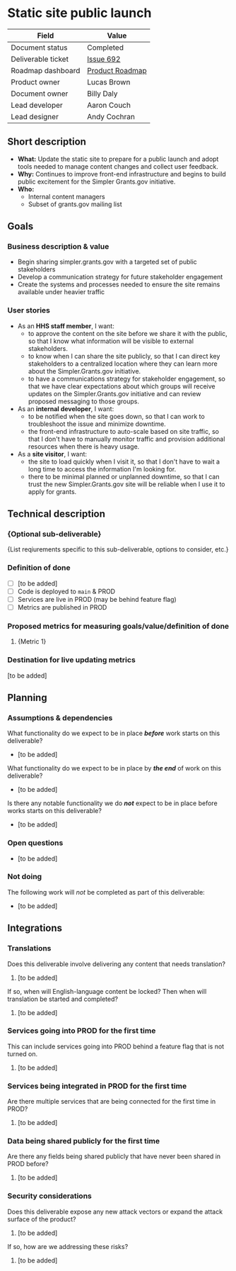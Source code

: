 # Static site public launch

| Field              | Value                                                             |
| ------------------ | ----------------------------------------------------------------- |
| Document status    | Completed                                                         |
| Deliverable ticket | [Issue 692](https://github.com/HHS/simpler-grants-gov/issues/692) |
| Roadmap dashboard  | [Product Roadmap](https://github.com/orgs/HHS/projects/12)        |
| Product owner      | Lucas Brown                                                       |
| Document owner     | Billy Daly                                                        |
| Lead developer     | Aaron Couch                                                       |
| Lead designer      | Andy Cochran                                                      |


## Short description
<!-- Required -->

- **What:** Update the static site to prepare for a public launch and adopt tools needed to manage content changes and collect user feedback.
- **Why:** Continues to improve front-end infrastructure and begins to build public excitement for the Simpler Grants.gov initiative.
- **Who:**
  - Internal content managers
  - Subset of grants.gov mailing list

## Goals

### Business description & value
<!-- Required -->

- Begin sharing simpler.grants.gov with a targeted set of public stakeholders
- Develop a communication strategy for future stakeholder engagement
- Create the systems and processes needed to ensure the site remains available under heavier traffic

### User stories
<!-- Required -->

- As an **HHS staff member**, I want:
  - to approve the content on the site before we share it with the public, so that I know what information will be visible to external stakeholders.
  - to know when I can share the site publicly, so that I can direct key stakeholders to a centralized location where they can learn more about the Simpler.Grants.gov initiative.
  - to have a communications strategy for stakeholder engagement, so that we have clear expectations about which groups will receive updates on the Simpler.Grants.gov initiative and can review proposed messaging to those groups.
- As an **internal developer**, I want:
  - to be notified when the site goes down, so that I can work to troubleshoot the issue and minimize downtime.
  - the front-end infrastructure to auto-scale based on site traffic, so that I don't have to manually monitor traffic and provision additional resources when there is heavy usage.
- As a **site visitor**, I want:
  - the site to load quickly when I visit it, so that I don't have to wait a long time to access the information I'm looking for.
  - there to be minimal planned or unplanned downtime, so that I can trust the new Simpler.Grants.gov site will be reliable when I use it to apply for grants.

## Technical description

### {Optional sub-deliverable}
<!-- Optional -->

{List reqiurements specific to this sub-deliverable, options to consider, etc.}

### Definition of done
<!-- Required -->

- [ ] [to be added]
- [ ] Code is deployed to `main` & PROD
- [ ] Services are live in PROD (may be behind feature flag)
- [ ] Metrics are published in PROD

### Proposed metrics for measuring goals/value/definition of done
<!-- Required -->

1. {Metric 1}

### Destination for live updating metrics
<!-- Required -->

[to be added]

## Planning

### Assumptions & dependencies
<!-- Required -->

What functionality do we expect to be in place ***before*** work starts on this deliverable?

- [to be added]

What functionality do we expect to be in place by ***the end*** of work on this deliverable?

- [to be added]

Is there any notable functionality we do ***not*** expect to be in place before works starts on this deliverable?

- [to be added]

### Open questions
<!-- Optional -->

- [to be added]

### Not doing
<!-- Optional -->

The following work will *not* be completed as part of this deliverable:

- [to be added]

## Integrations

### Translations
<!-- Required -->

Does this deliverable involve delivering any content that needs translation?

1. [to be added]

If so, when will English-language content be locked? Then when will translation be started and completed?

1. [to be added]

### Services going into PROD for the first time
<!-- Required -->

This can include services going into PROD behind a feature flag that is not turned on.

1. [to be added]

### Services being integrated in PROD for the first time
<!-- Required -->

Are there multiple services that are being connected for the first time in PROD?

1. [to be added]

### Data being shared publicly for the first time
<!-- Required -->

Are there any fields being shared publicly that have never been shared in PROD before?

1. [to be added]

### Security considerations
<!-- Required -->

Does this deliverable expose any new attack vectors or expand the attack surface of the product?

1. [to be added]

If so, how are we addressing these risks?

1. [to be added]
